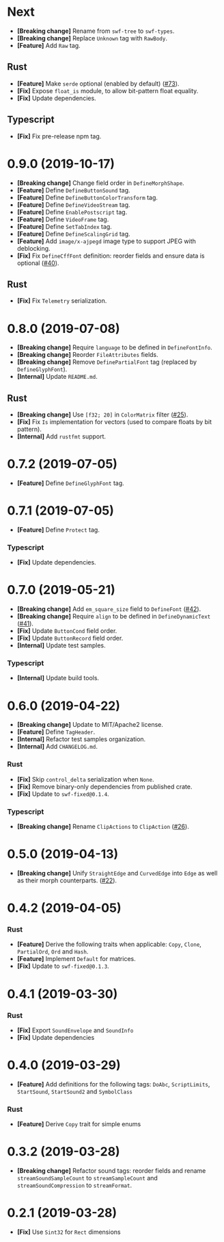 # Next

- **[Breaking change]** Rename from `swf-tree`  to `swf-types`.
- **[Breaking change]** Replace `Unknown` tag with `RawBody`.
- **[Feature]** Add `Raw` tag.

## Rust

- **[Feature]** Make `serde` optional (enabled by default) ([#73](https://github.com/open-flash/swf-types/issues/73)).
- **[Fix]** Expose `float_is` module, to allow bit-pattern float equality.
- **[Fix]** Update dependencies.

## Typescript

- **[Fix]** Fix pre-release npm tag.

# 0.9.0 (2019-10-17)

- **[Breaking change]** Change field order in `DefineMorphShape`.
- **[Feature]** Define `DefineButtonSound` tag.
- **[Feature]** Define `DefineButtonColorTransform` tag.
- **[Feature]** Define `DefineVideoStream` tag.
- **[Feature]** Define `EnablePostscript` tag.
- **[Feature]** Define `VideoFrame` tag.
- **[Feature]** Define `SetTabIndex` tag.
- **[Feature]** Define `DefineScalingGrid` tag.
- **[Feature]** Add `image/x-ajpegd` image type to support JPEG with deblocking.
- **[Fix]** Fix `DefineCffFont` definition: reorder fields and ensure data is optional ([#40](https://github.com/open-flash/swf-types/issues/40)).

## Rust

- **[Fix]** Fix `Telemetry` serialization.

# 0.8.0 (2019-07-08)

- **[Breaking change]** Require `language` to be defined in `DefineFontInfo`.
- **[Breaking change]** Reorder `FileAttributes` fields.
- **[Breaking change]** Remove `DefinePartialFont` tag (replaced by `DefineGlyphFont`).
- **[Internal]** Update `README.md`.

## Rust

- **[Breaking change]** Use `[f32; 20]` in `ColorMatrix` filter ([#25](https://github.com/open-flash/swf-types/issues/25)).
- **[Fix]** Fix `Is` implementation for vectors (used to compare floats by bit pattern).
- **[Internal]** Add `rustfmt` support.

# 0.7.2 (2019-07-05)

- **[Feature]** Define `DefineGlyphFont` tag.

# 0.7.1 (2019-07-05)

- **[Feature]** Define `Protect` tag.

### Typescript

- **[Fix]** Update dependencies.

# 0.7.0 (2019-05-21)

- **[Breaking change]** Add `em_square_size` field to `DefineFont` ([#42](https://github.com/open-flash/swf-types/issues/42)).
- **[Breaking change]** Require `align` to be defined in `DefineDynamicText` ([#41](https://github.com/open-flash/swf-types/issues/41)).
- **[Fix]** Update `ButtonCond` field order.
- **[Fix]** Update `ButtonRecord` field order.
- **[Internal]** Update test samples.

### Typescript

- **[Internal]** Update build tools.

# 0.6.0 (2019-04-22)

- **[Breaking change]** Update to MIT/Apache2 license.
- **[Feature]** Define `TagHeader`.
- **[Internal]** Refactor test samples organization.
- **[Internal]** Add `CHANGELOG.md`.

### Rust

- **[Fix]** Skip `control_delta` serialization when `None`.
- **[Fix]** Remove binary-only dependencies from published crate.
- **[Fix]** Update to `swf-fixed@0.1.4`.

### Typescript

- **[Breaking change]** Rename `ClipActions` to `ClipAction` ([#26](https://github.com/open-flash/swf-types/issues/26)).

# 0.5.0 (2019-04-13)

- **[Breaking change]** Unify `StraightEdge` and `CurvedEdge` into `Edge` as well as their morph counterparts. ([#22](https://github.com/open-flash/swf-types/issues/22)).

# 0.4.2 (2019-04-05)

### Rust

- **[Feature]** Derive the following traits when applicable: `Copy`, `Clone`, `PartialOrd`, `Ord` and `Hash`.
- **[Feature]** Implement `Default` for matrices.
- **[Fix]** Update to `swf-fixed@0.1.3`.

# 0.4.1 (2019-03-30)

### Rust

- **[Fix]** Export `SoundEnvelope` and `SoundInfo`
- **[Fix]** Update dependencies

# 0.4.0 (2019-03-29)

- **[Feature]** Add definitions for the following tags: `DoAbc`, `ScriptLimits`, `StartSound`, `StartSound2` and `SymbolClass`

### Rust
- **[Feature]** Derive `Copy` trait for simple enums

# 0.3.2 (2019-03-28)

- **[Breaking change]** Refactor sound tags: reorder fields and rename `streamSoundSampleCount` to `streamSampleCount` and `streamSoundCompression` to `streamFormat`.

# 0.2.1 (2019-03-28)

- **[Fix]** Use `Sint32` for `Rect` dimensions
